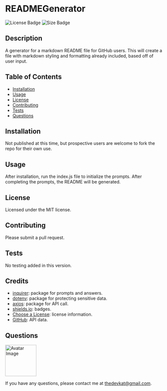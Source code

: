
# READMEGenerator

<img src="https://img.shields.io/badge/license-MIT-green" alt="License Badge">
<img src="https://img.shields.io/github/repo-size/katjones23/READMEGenerator" alt="Size Badge">


## Description 

A generator for a markdown README file for GitHub users.  This will create a file with markdown styling and formatting already included, based off of user input.


## Table of Contents

* [Installation](#installation)
* [Usage](#usage)
* [License](#license)
* [Contributing](#contributing)
* [Tests](#tests)
* [Questions](#questions)


## Installation

Not published at this time, but prospective users are welcome to fork the repo for their own use.

## Usage 

After installation, run the index.js file to initialize the prompts.  After completing the prompts, the README will be generated.


## License

Licensed under the MIT license.


## Contributing

Please submit a pull request.


## Tests

No testing added in this version.

## Credits
* [inquirer](https://www.npmjs.com/package/inquirer): package for prompts and answers.
* [dotenv](https://www.npmjs.com/package/dotenv): package for protecting sensitive data.
* [axios](https://www.npmjs.com/package/axios): package for API call.
* [shields.io](https://shields.io/): badges.
* [Choose a License](https://choosealicense.com/): license information.
* [GitHub](https://github.com/): API data.

## Questions

<img src="https://avatars0.githubusercontent.com/u/53064219?v=4" alt="Avatar Image" width="100" height="100">

If you have any questions, please contact me at <a href="mailto:thedevkat@gmail.com">thedevkat@gmail.com</a>.
